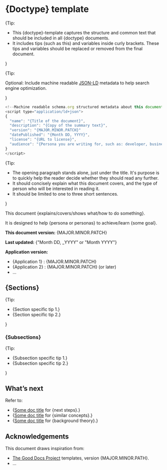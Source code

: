 # {Doctype} template

{Tip:

* This {doctype}-template captures the structure and common text that should be included in all {doctype} documents.
* It includes tips (such as this) and variables inside curly brackets. These tips and variables should be replaced or removed from the final document.

}

{Tip:

  Optional: Include machine readable [JSON-LD](http://json-ld.org/) metadata to help search engine optimization.

}

```javascript
<!--Machine readable schema.org structured metadata about this document.-->
<script type="application/ld+json">
{
  "name": "{Title of the document}",
  "description": "{Copy of the summary text}",
  "version": "{MAJOR.MINOR.PATCH}"
  "datePublished": "{Month DD, YYYY}",
  "license": "{URL to license}",
  "audience": "{Persona you are writing for, such as: developer, business manager, …}"
}
</script>
```

{Tip:

* The opening paragraph stands alone, just under the title. It's purpose is to quickly help the reader decide whether they should read any further.
* It should concisely explain what this document covers, and the type of person who will be interested in reading it.
* It should be limited to one to three short sentences.

}

This document {explains/covers/shows what/how to do something}.

It is designed to help {persona or personas} to achieve/learn {some goal}.

**This document version:** {MAJOR.MINOR.PATCH} 

**Last updated:** {"Month DD, _YYYY" or "Month YYYY"}

**Application version:**

* {Application 1} : {MAJOR.MINOR.PATCH}
* {Application 2} : {MAJOR.MINOR.PATCH} (or later)
* ...


## {Sections}

{Tip:

* {Section specific tip 1.}
* {Section specific tip 2.}

}

### {Subsections}

{Tip:

* {Subsection specific tip 1.}
* {Subsection specific tip 2.}

}

## What’s next

Refer to:
* {[Some doc title](https://example.com/somedoc.html) for {next steps}.}
* {[Some doc title](https://example.com/somedoc.html) for {similar concepts}.}
* {[Some doc title](https://example.com/somedoc.html) for {background theory}.}

## Acknowledgements

This document draws inspiration from:

* [The Good Docs Project](https://thegooddocsproject.dev) templates, version {MAJOR.MINOR.PATH}.
* ...
